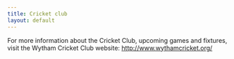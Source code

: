 ```yaml
---
title: Cricket club
layout: default
---
```


For more information about the Cricket Club, upcoming games and fixtures, visit the Wytham Cricket
Club website: http://www.wythamcricket.org/
